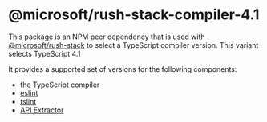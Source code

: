 # @microsoft/rush-stack-compiler-4.1

This package is an NPM peer dependency that is used with
[@microsoft/rush-stack](https://www.npmjs.com/package/@microsoft/rush-stack)
to select a TypeScript compiler version. This variant selects TypeScript 4.1

It provides a supported set of versions for the following components:

- the TypeScript compiler
- [eslint](https://eslint.org/)
- [tslint](https://github.com/palantir/tslint#readme)
- [API Extractor](https://api-extractor.com/)
